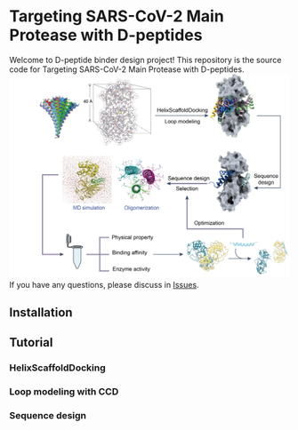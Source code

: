 # Targeting SARS-CoV-2 Main Protease with D-peptides
Welcome to D-peptide binder design project! This repository is the source code for Targeting SARS-CoV-2 Main Protease with D-peptides.
![workflow](https://github.com/laiyii/D-peptide-binder-design/blob/main/Dpep_fig1.png)
If you have any questions, please discuss in [Issues](https://github.com/laiyii/D-peptide-binder-design/issues).

## Installation

## Tutorial
### HelixScaffoldDocking

### Loop modeling with CCD

### Sequence design


